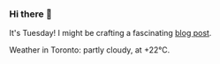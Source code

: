 ### Hi there :wave:

It's Tuesday! I might be crafting a fascinating [blog post](https://benjaminwuethrich.dev).

Weather in Toronto: partly cloudy, at +22°C.
